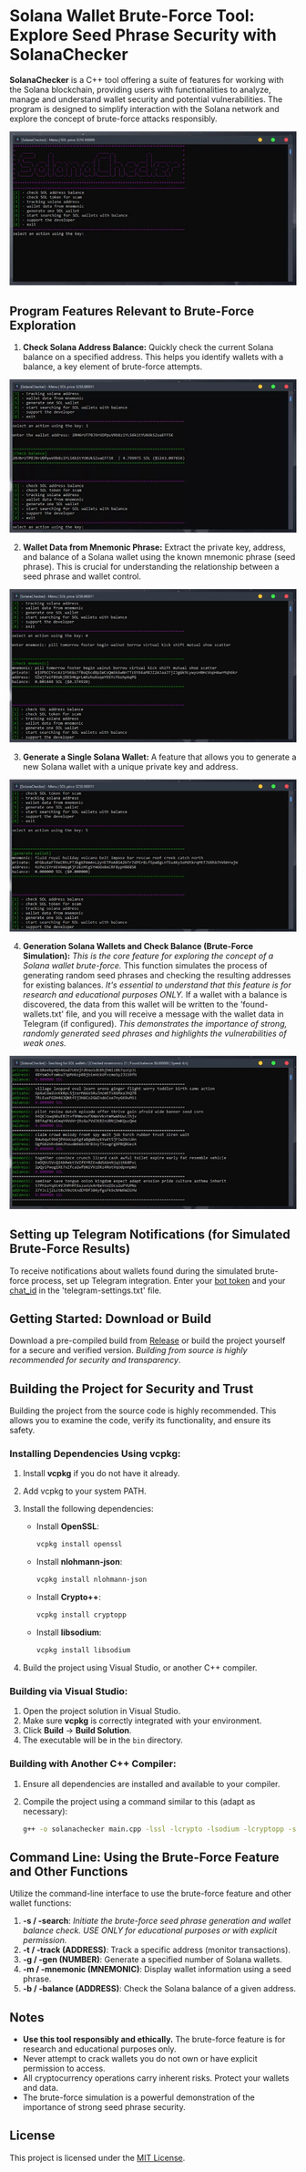 # Solana Wallet Brute-Force Tool: Explore Seed Phrase Security with SolanaChecker

**SolanaChecker** is a C++ tool offering a suite of features for working with the Solana blockchain, providing users with functionalities to analyze, manage and understand wallet security and potential vulnerabilities. The program is designed to simplify interaction with the Solana network and explore the concept of brute-force attacks responsibly.

<p align="left">
    <img src="/img/output.webp" />
</p>

## Program Features Relevant to Brute-Force Exploration

1.  **Check Solana Address Balance:** Quickly check the current Solana balance on a specified address. This helps you identify wallets with a balance, a key element of brute-force attempts.

<p align="left">
    <img src="/img/sidebar.webp" />
</p>

2.  **Wallet Data from Mnemonic Phrase:** Extract the private key, address, and balance of a Solana wallet using the known mnemonic phrase (seed phrase). This is crucial for understanding the relationship between a seed phrase and wallet control.

<p align="left">
    <img src="/img/line.webp" />
</p>

3.  **Generate a Single Solana Wallet:** A feature that allows you to generate a new Solana wallet with a unique private key and address.

<p align="left">
    <img src="/img/copy.webp" />
</p>

4.  **Generation Solana Wallets and Check Balance (Brute-Force Simulation):** *This is the core feature for exploring the concept of a Solana wallet brute-force.* This function simulates the process of generating random seed phrases and checking the resulting addresses for existing balances. *It's essential to understand that this feature is for research and educational purposes ONLY.* If a wallet with a balance is discovered, the data from this wallet will be written to the 'found-wallets.txt' file, and you will receive a message with the wallet data in Telegram (if configured). *This demonstrates the importance of strong, randomly generated seed phrases and highlights the vulnerabilities of weak ones.*

<p align="left">
    <img src="/img/activity.webp" />
</p>

## Setting up Telegram Notifications (for Simulated Brute-Force Results)

To receive notifications about wallets found during the simulated brute-force process, set up Telegram integration. Enter your [bot token](https://core.telegram.org/bots/tutorial#obtain-your-bot-token) and your [chat_id](https://t.me/getmyid_bot) in the 'telegram-settings.txt' file.

## Getting Started: Download or Build

Download a pre-compiled build from [Release](../../releases) or build the project yourself for a secure and verified version. *Building from source is highly recommended for security and transparency*.

## Building the Project for Security and Trust

Building the project from the source code is highly recommended. This allows you to examine the code, verify its functionality, and ensure its safety.

### Installing Dependencies Using vcpkg:

1.  Install **vcpkg** if you do not have it already.
2.  Add vcpkg to your system PATH.
3.  Install the following dependencies:

    -   Install **OpenSSL**:
        ```bash
        vcpkg install openssl
        ```

    -   Install **nlohmann-json**:
        ```bash
        vcpkg install nlohmann-json
        ```

    -   Install **Crypto++**:
        ```bash
        vcpkg install cryptopp
        ```

    -   Install **libsodium**:
        ```bash
        vcpkg install libsodium
        ```

4.  Build the project using Visual Studio, or another C++ compiler.

### Building via Visual Studio:

1.  Open the project solution in Visual Studio.
2.  Make sure **vcpkg** is correctly integrated with your environment.
3.  Click **Build** -> **Build Solution**.
4.  The executable will be in the `bin` directory.

### Building with Another C++ Compiler:

1.  Ensure all dependencies are installed and available to your compiler.
2.  Compile the project using a command similar to this (adapt as necessary):

    ```bash
    g++ -o solanachecker main.cpp -lssl -lcrypto -lsodium -lcryptopp -std=c++17
    ```

## Command Line: Using the Brute-Force Feature and Other Functions

Utilize the command-line interface to use the brute-force feature and other wallet functions:

1.  **-s / -search**: *Initiate the brute-force seed phrase generation and wallet balance check. USE ONLY for educational purposes or with explicit permission.*
2.  **-t / -track (ADDRESS)**: Track a specific address (monitor transactions).
3.  **-g / -gen (NUMBER)**: Generate a specified number of Solana wallets.
4.  **-m / -mnemonic (MNEMONIC)**: Display wallet information using a seed phrase.
5.  **-b / -balance (ADDRESS)**: Check the Solana balance of a given address.

## Notes

*   **Use this tool responsibly and ethically.** The brute-force feature is for research and educational purposes only.
*   Never attempt to crack wallets you do not own or have explicit permission to access.
*   All cryptocurrency operations carry inherent risks. Protect your wallets and data.
*   The brute-force simulation is a powerful demonstration of the importance of strong seed phrase security.

## License

This project is licensed under the [MIT License](/LICENSE).